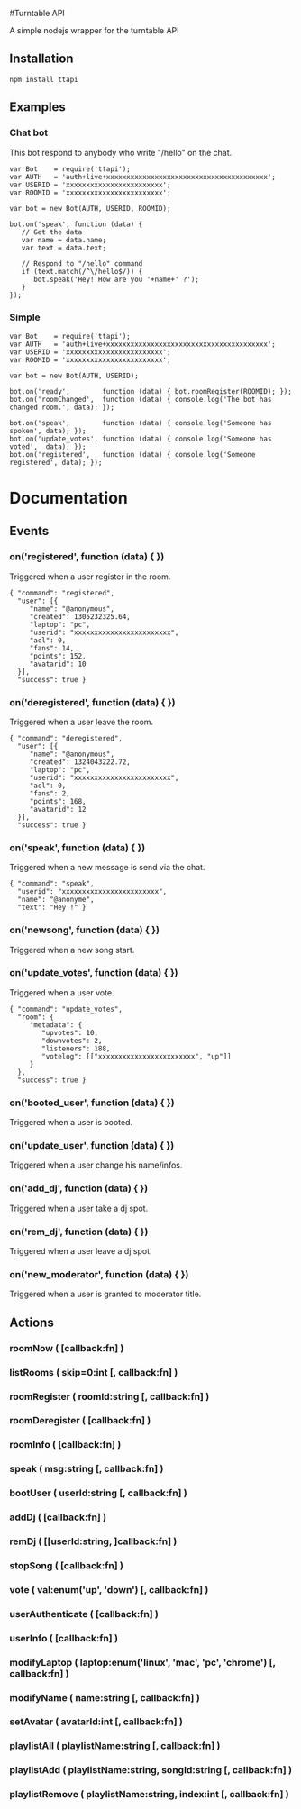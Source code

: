 #Turntable API

A simple nodejs wrapper for the turntable API

## Installation
    npm install ttapi

## Examples

### Chat bot

This bot respond to anybody who write "/hello" on the chat.

    var Bot    = require('ttapi');
    var AUTH   = 'auth+live+xxxxxxxxxxxxxxxxxxxxxxxxxxxxxxxxxxxxxxxx';
    var USERID = 'xxxxxxxxxxxxxxxxxxxxxxxx';
    var ROOMID = 'xxxxxxxxxxxxxxxxxxxxxxxx';

    var bot = new Bot(AUTH, USERID, ROOMID);

    bot.on('speak', function (data) {
       // Get the data
       var name = data.name;
       var text = data.text;

       // Respond to "/hello" command
       if (text.match(/^\/hello$/)) {
          bot.speak('Hey! How are you '+name+' ?');
       }
    });

### Simple

    var Bot    = require('ttapi');
    var AUTH   = 'auth+live+xxxxxxxxxxxxxxxxxxxxxxxxxxxxxxxxxxxxxxxx';
    var USERID = 'xxxxxxxxxxxxxxxxxxxxxxxx';
    var ROOMID = 'xxxxxxxxxxxxxxxxxxxxxxxx';

    var bot = new Bot(AUTH, USERID);

    bot.on('ready',        function (data) { bot.roomRegister(ROOMID); });
    bot.on('roomChanged',  function (data) { console.log('The bot has changed room.', data); });

    bot.on('speak',        function (data) { console.log('Someone has spoken', data); });
    bot.on('update_votes', function (data) { console.log('Someone has voted',  data); });
    bot.on('registered',   function (data) { console.log('Someone registered', data); });

# Documentation


## Events

### on('registered', function (data) { })

Triggered when a user register in the room.

    { "command": "registered",
      "user": [{
         "name": "@anonymous",
         "created": 1305232325.64,
         "laptop": "pc",
         "userid": "xxxxxxxxxxxxxxxxxxxxxxxx",
         "acl": 0,
         "fans": 14,
         "points": 152,
         "avatarid": 10
      }],
      "success": true }


### on('deregistered', function (data) { })

Triggered when a user leave the room.

    { "command": "deregistered",
      "user": [{
         "name": "@anonymous",
         "created": 1324043222.72,
         "laptop": "pc",
         "userid": "xxxxxxxxxxxxxxxxxxxxxxxx",
         "acl": 0,
         "fans": 2,
         "points": 168,
         "avatarid": 12
      }],
      "success": true }

### on('speak', function (data) { })

Triggered when a new message is send via the chat.

    { "command": "speak",
      "userid": "xxxxxxxxxxxxxxxxxxxxxxxx",
      "name": "@anonyme",
      "text": "Hey !" }


### on('newsong', function (data) { })

Triggered when a new song start.

### on('update_votes', function (data) { })

Triggered when a user vote.

    { "command": "update_votes",
      "room": {
         "metadata": {
            "upvotes": 10,
            "downvotes": 2,
            "listeners": 188,
            "votelog": [["xxxxxxxxxxxxxxxxxxxxxxxx", "up"]]
         }
      },
      "success": true }

### on('booted_user', function (data) { })

Triggered when a user is booted.

### on('update_user', function (data) { })

Triggered when a user change his name/infos.

### on('add_dj', function (data) { })

Triggered when a user take a dj spot.

### on('rem_dj', function (data) { })

Triggered when a user leave a dj spot.

### on('new_moderator', function (data) { })

Triggered when a user is granted to moderator title.


## Actions

### roomNow ( [callback:fn] )

### listRooms ( skip=0:int [, callback:fn] )

### roomRegister ( roomId:string [, callback:fn] )

### roomDeregister ( [callback:fn] )

### roomInfo ( [callback:fn] )

### speak ( msg:string [, callback:fn] )

### bootUser ( userId:string [, callback:fn] )

### addDj ( [callback:fn] )

### remDj ( [[userId:string, ]callback:fn] )

### stopSong ( [callback:fn] )

### vote ( val:enum('up', 'down') [, callback:fn] )

### userAuthenticate ( [callback:fn] )

### userInfo ( [callback:fn] )

### modifyLaptop ( laptop:enum('linux', 'mac', 'pc', 'chrome') [, callback:fn] )

### modifyName ( name:string [, callback:fn] )

### setAvatar ( avatarId:int [, callback:fn] )

### playlistAll ( playlistName:string [, callback:fn] )

### playlistAdd ( playlistName:string, songId:string [, callback:fn] )

### playlistRemove ( playlistName:string, index:int [, callback:fn] )
